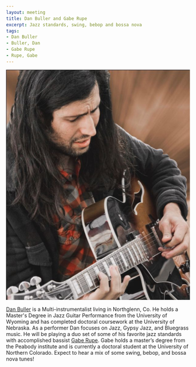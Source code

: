 ```yaml
---
layout: meeting
title: Dan Buller and Gabe Rupe
excerpt: Jazz standards, swing, bebop and bossa nova
tags:
- Dan Buller
- Buller, Dan
- Gabe Rupe
- Rupe, Gabe
---
```

![Dan Buller](/pics/20241028-DanBuller.jpg)

[Dan Buller](https://danbullermusic.com/) is a Multi-instrumentalist living in Northglenn, Co. He holds a Master's Degree in Jazz Guitar Performance from the University of Wyoming and has completed doctoral coursework at the University of Nebraska. As a performer Dan focuses on Jazz, Gypsy Jazz, and Bluegrass music. He will be playing a duo set of some of his favorite jazz standards with accomplished bassist [Gabe Rupe](https://www.gaberupe.com/). Gabe holds a master’s degree from the Peabody institute and is currently a doctoral student at the University of Northern Colorado. Expect to hear a mix of some swing, bebop, and bossa nova tunes!
